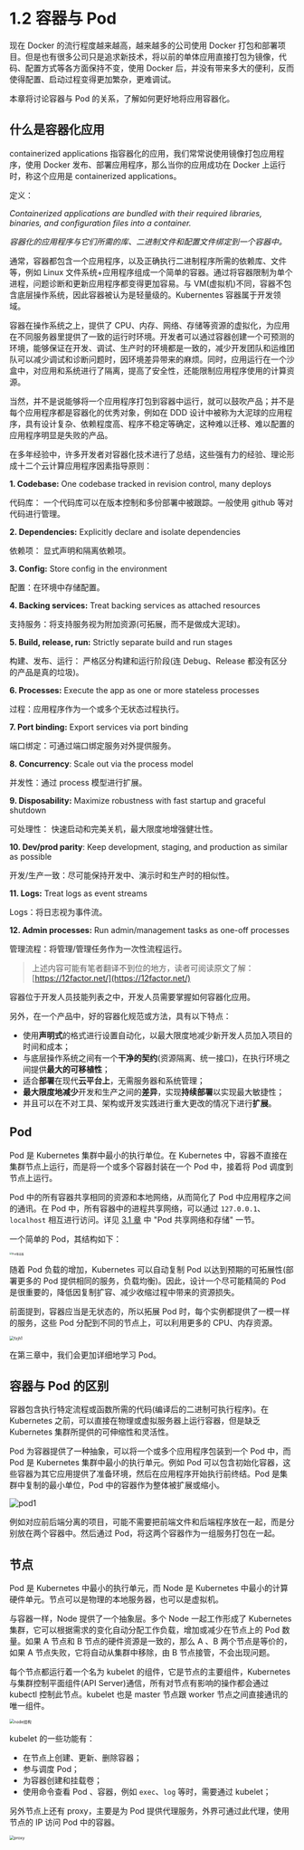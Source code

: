 # 1.2 容器与 Pod

现在 Docker 的流行程度越来越高，越来越多的公司使用 Docker 打包和部署项目。但是也有很多公司只是追求新技术，将以前的单体应用直接打包为镜像，代码、配置方式等各方面保持不变，使用 Docker 后，并没有带来多大的便利，反而使得配置、启动过程变得更加繁杂，更难调试。



本章将讨论容器与 Pod 的关系，了解如何更好地将应用容器化。



## 什么是容器化应用

containerized applications 指容器化的应用，我们常常说使用镜像打包应用程序，使用 Docker 发布、部署应用程序，那么当你的应用成功在 Docker 上运行时，称这个应用是 containerized applications。

定义：

_Containerized applications are bundled with their required libraries, binaries, and configuration files into a container._

_容器化的应用程序与它们所需的库、二进制文件和配置文件绑定到一个容器中。_

通常，容器都包含一个应用程序，以及正确执行二进制程序所需的依赖库、文件等，例如 Linux 文件系统+应用程序组成一个简单的容器。通过将容器限制为单个进程，问题诊断和更新应用程序都变得更加容易。与 VM(虚拟机)不同，容器不包含底层操作系统，因此容器被认为是轻量级的。Kubernentes 容器属于开发领域。



容器在操作系统之上，提供了 CPU、内存、网络、存储等资源的虚拟化，为应用在不同服务器里提供了一致的运行时环境。开发者可以通过容器创建一个可预测的环境，能够保证在开发、调试、生产时的环境都是一致的，减少开发团队和运维团队可以减少调试和诊断问题时，因环境差异带来的麻烦。同时，应用运行在一个沙盒中，对应用和系统进行了隔离，提高了安全性，还能限制应用程序使用的计算资源。



当然，并不是说能够将一个应用程序打包到容器中运行，就可以鼓吹产品；并不是每个应用程序都是容器化的优秀对象，例如在 DDD 设计中被称为大泥球的应用程序，具有设计复杂、依赖程度高、程序不稳定等确定，这种难以迁移、难以配置的应用程序明显是失败的产品。



在多年经验中，许多开发者对容器化技术进行了总结，这些强有力的经验、理论形成十二个云计算应用程序因素指导原则：

**1. Codebase:** One codebase tracked in revision control, many deploys

 代码库： 一个代码库可以在版本控制和多份部署中被跟踪。一般使用 github 等对代码进行管理。

**2. Dependencies:** Explicitly declare and isolate dependencies

依赖项： 显式声明和隔离依赖项。

**3. Config:** Store config in the environment

配置：在环境中存储配置。

**4. Backing services:** Treat backing services as attached resources

支持服务：将支持服务视为附加资源(可拓展，而不是做成大泥球)。

**5. Build, release, run:** Strictly separate build and run stages

构建、发布、运行： 严格区分构建和运行阶段(连 Debug、Release 都没有区分的产品是真的垃圾)。

**6. Processes:** Execute the app as one or more stateless processes

过程：应用程序作为一个或多个无状态过程执行。

**7. Port binding:** Export services via port binding

端口绑定：可通过端口绑定服务对外提供服务。

**8. Concurrency**: Scale out via the process model

并发性：通过 process 模型进行扩展。

**9. Disposability:** Maximize robustness with fast startup and graceful shutdown

可处理性： 快速启动和完美关机，最大限度地增强健壮性。

**10. Dev/prod parity**: Keep development, staging, and production as similar as possible

开发/生产一致：尽可能保持开发中、演示时和生产时的相似性。

**11. Logs:** Treat logs as event streams

Logs：将日志视为事件流。

**12. Admin processes:** Run admin/management tasks as one-off processes

管理流程：将管理/管理任务作为一次性流程运行。

>  上述内容可能有笔者翻译不到位的地方，读者可阅读原文了解：[https://12factor.net/](https://12factor.net/)



容器位于开发人员技能列表之中，开发人员需要掌握如何容器化应用。

另外，在一个产品中，好的容器化规范或方法，具有以下特点：

- 使用**声明式**的格式进行设置自动化，以最大限度地减少新开发人员加入项目的时间和成本；
- 与底层操作系统之间有一个**干净的契约**(资源隔离、统一接口)，在执行环境之间提供**最大的可移植性**；
- 适合**部署**在现代**云平台上**，无需服务器和系统管理；
- **最大限度地减少**开发和生产之间的**差异**，实现**持续部署**以实现最大敏捷性；
- 并且可以在不对工具、架构或开发实践进行重大更改的情况下进行**扩展**。



## Pod

Pod 是 Kubernetes 集群中最小的执行单位。在 Kubernetes 中，容器不直接在集群节点上运行，而是将一个或多个容器封装在一个 Pod 中，接着将 Pod 调度到节点上运行。



Pod 中的所有容器共享相同的资源和本地网络，从而简化了 Pod 中应用程序之间的通讯。在 Pod 中，所有容器中的进程共享网络，可以通过 `127.0.0.1`、`localhost` 相互进行访问。详见 [3.1 章](../3.pod/1.pod.md) 中 "Pod 共享网络和存储" 一节。

一个简单的 Pod，其结构如下：

<img src="./.images\Pod多容器.png" alt="Pod多容器" style="zoom:30%;" />





随着 Pod 负载的增加，Kubernetes 可以自动复制 Pod 以达到预期的可拓展性(部署更多的 Pod 提供相同的服务，负载均衡)。因此，设计一个尽可能精简的 Pod 是很重要的，降低因复制扩容、减少收缩过程中带来的资源损失。

前面提到，容器应当是无状态的，所以拓展 Pod 时，每个实例都提供了一模一样的服务，这些 Pod 分配到不同的节点上，可以利用更多的 CPU、内存资源。

<img src="./.images\fzjh1.png" alt="fzjh1" style="zoom: 50%;" />



在第三章中，我们会更加详细地学习 Pod。



## 容器与 Pod 的区别

容器包含执行特定流程或函数所需的代码(编译后的二进制可执行程序)。在 Kubernetes 之前，可以直接在物理或虚拟服务器上运行容器，但是缺乏 Kubernetes 集群所提供的可伸缩性和灵活性。



Pod 为容器提供了一种抽象，可以将一个或多个应用程序包装到一个 Pod 中，而 Pod 是 Kubernetes 集群中最小的执行单元。例如 Pod 可以包含初始化容器，这些容器为其它应用提供了准备环境，然后在应用程序开始执行前终结。Pod 是集群中复制的最小单位，Pod 中的容器作为整体被扩展或缩小。

![pod1](./.images/pod1.png)



例如对应前后端分离的项目，可能不需要把前端文件和后端程序放在一起，而是分别放在两个容器中。然后通过 Pod，将这两个容器作为一组服务打包在一起。



## 节点

Pod 是 Kubernetes 中最小的执行单元，而 Node 是 Kubernetes 中最小的计算硬件单元。节点可以是物理的本地服务器，也可以是虚拟机。

与容器一样，Node 提供了一个抽象层。多个 Node 一起工作形成了 Kubernetes 集群，它可以根据需求的变化自动分配工作负载，增加或减少在节点上的 Pod 数量。如果 A 节点和 B 节点的硬件资源是一致的，那么 A 、B 两个节点是等价的，如果 A 节点失败，它将自动从集群中移除，由 B 节点接管，不会出现问题。



每个节点都运行着一个名为 kubelet 的组件，它是节点的主要组件，Kubernetes 与集群控制平面组件(API Server)通信，所有对节点有影响的操作都会通过 kubectl 控制此节点。kubelet 也是 master 节点跟 worker 节点之间直接通讯的唯一组件。

<img src="./.images\node结构.png" alt="node结构" style="zoom:50%;" />



kubelet 的一些功能有：

* 在节点上创建、更新、删除容器；
* 参与调度 Pod；
* 为容器创建和挂载卷；
* 使用命令查看 Pod 、容器，例如 `exec`、`log` 等时，需要通过 kubelet；



另外节点上还有 proxy，主要是为 Pod 提供代理服务，外界可通过此代理，使用节点的 IP 访问 Pod 中的容器。

<img src="./.images/proxy.png" alt="proxy" style="zoom:50%;" />



